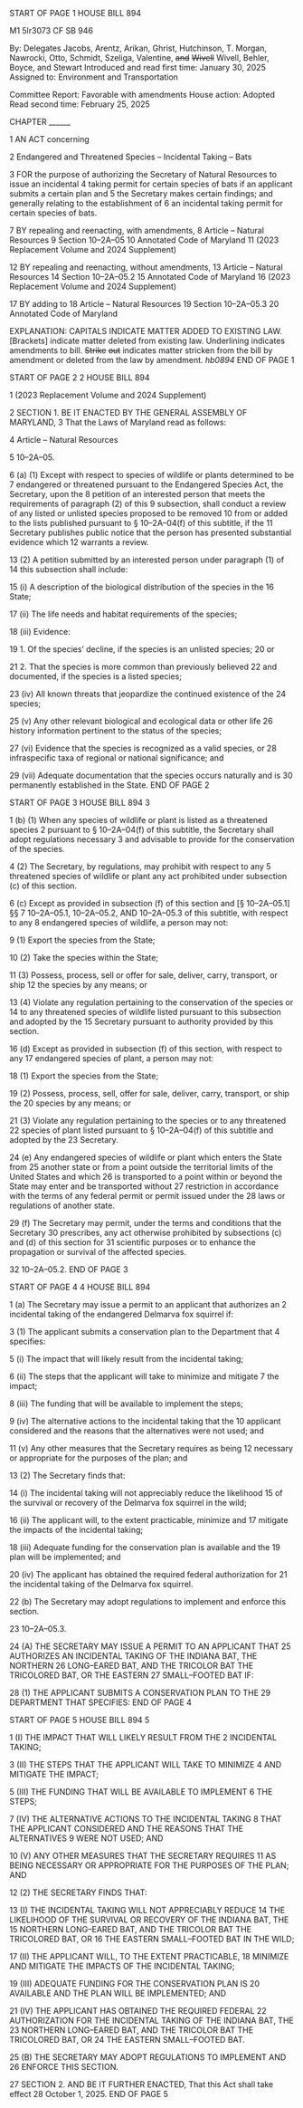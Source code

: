 START OF PAGE 1
HOUSE BILL 894

M1 5lr3073
CF SB 946

By: Delegates Jacobs, Arentz, Arikan, Ghrist, Hutchinson, T. Morgan, Nawrocki,
Otto, Schmidt, Szeliga, Valentine, ~~and~~ ~~Wivell~~ Wivell, Behler, Boyce, and
Stewart
Introduced and read first time: January 30, 2025
Assigned to: Environment and Transportation

Committee Report: Favorable with amendments
House action: Adopted
Read second time: February 25, 2025

CHAPTER ______

1 AN ACT concerning

2 Endangered and Threatened Species – Incidental Taking – Bats

3 FOR the purpose of authorizing the Secretary of Natural Resources to issue an incidental
4 taking permit for certain species of bats if an applicant submits a certain plan and
5 the Secretary makes certain findings; and generally relating to the establishment of
6 an incidental taking permit for certain species of bats.

7 BY repealing and reenacting, with amendments,
8 Article – Natural Resources
9 Section 10–2A–05
10 Annotated Code of Maryland
11 (2023 Replacement Volume and 2024 Supplement)

12 BY repealing and reenacting, without amendments,
13 Article – Natural Resources
14 Section 10–2A–05.2
15 Annotated Code of Maryland
16 (2023 Replacement Volume and 2024 Supplement)

17 BY adding to
18 Article – Natural Resources
19 Section 10–2A–05.3
20 Annotated Code of Maryland

EXPLANATION: CAPITALS INDICATE MATTER ADDED TO EXISTING LAW.
[Brackets] indicate matter deleted from existing law.
Underlining indicates amendments to bill.
~~Strike~~ ~~out~~ indicates matter stricken from the bill by amendment or deleted from the law by
amendment. *hb0894*
END OF PAGE 1

START OF PAGE 2
2 HOUSE BILL 894

1 (2023 Replacement Volume and 2024 Supplement)

2 SECTION 1. BE IT ENACTED BY THE GENERAL ASSEMBLY OF MARYLAND,
3 That the Laws of Maryland read as follows:

4 Article – Natural Resources

5 10–2A–05.

6 (a) (1) Except with respect to species of wildlife or plants determined to be
7 endangered or threatened pursuant to the Endangered Species Act, the Secretary, upon the
8 petition of an interested person that meets the requirements of paragraph (2) of this
9 subsection, shall conduct a review of any listed or unlisted species proposed to be removed
10 from or added to the lists published pursuant to § 10–2A–04(f) of this subtitle, if the
11 Secretary publishes public notice that the person has presented substantial evidence which
12 warrants a review.

13 (2) A petition submitted by an interested person under paragraph (1) of
14 this subsection shall include:

15 (i) A description of the biological distribution of the species in the
16 State;

17 (ii) The life needs and habitat requirements of the species;

18 (iii) Evidence:

19 1. Of the species’ decline, if the species is an unlisted species;
20 or

21 2. That the species is more common than previously believed
22 and documented, if the species is a listed species;

23 (iv) All known threats that jeopardize the continued existence of the
24 species;

25 (v) Any other relevant biological and ecological data or other life
26 history information pertinent to the status of the species;

27 (vi) Evidence that the species is recognized as a valid species, or
28 infraspecific taxa of regional or national significance; and

29 (vii) Adequate documentation that the species occurs naturally and is
30 permanently established in the State.
END OF PAGE 2

START OF PAGE 3
HOUSE BILL 894 3

1 (b) (1) When any species of wildlife or plant is listed as a threatened species
2 pursuant to § 10–2A–04(f) of this subtitle, the Secretary shall adopt regulations necessary
3 and advisable to provide for the conservation of the species.

4 (2) The Secretary, by regulations, may prohibit with respect to any
5 threatened species of wildlife or plant any act prohibited under subsection (c) of this section.

6 (c) Except as provided in subsection (f) of this section and [§ 10–2A–05.1] §§
7 10–2A–05.1, 10–2A–05.2, AND 10–2A–05.3 of this subtitle, with respect to any
8 endangered species of wildlife, a person may not:

9 (1) Export the species from the State;

10 (2) Take the species within the State;

11 (3) Possess, process, sell or offer for sale, deliver, carry, transport, or ship
12 the species by any means; or

13 (4) Violate any regulation pertaining to the conservation of the species or
14 to any threatened species of wildlife listed pursuant to this subsection and adopted by the
15 Secretary pursuant to authority provided by this section.

16 (d) Except as provided in subsection (f) of this section, with respect to any
17 endangered species of plant, a person may not:

18 (1) Export the species from the State;

19 (2) Possess, process, sell, offer for sale, deliver, carry, transport, or ship the
20 species by any means; or

21 (3) Violate any regulation pertaining to the species or to any threatened
22 species of plant listed pursuant to § 10–2A–04(f) of this subtitle and adopted by the
23 Secretary.

24 (e) Any endangered species of wildlife or plant which enters the State from
25 another state or from a point outside the territorial limits of the United States and which
26 is transported to a point within or beyond the State may enter and be transported without
27 restriction in accordance with the terms of any federal permit or permit issued under the
28 laws or regulations of another state.

29 (f) The Secretary may permit, under the terms and conditions that the Secretary
30 prescribes, any act otherwise prohibited by subsections (c) and (d) of this section for
31 scientific purposes or to enhance the propagation or survival of the affected species.

32 10–2A–05.2.
END OF PAGE 3

START OF PAGE 4
4 HOUSE BILL 894

1 (a) The Secretary may issue a permit to an applicant that authorizes an
2 incidental taking of the endangered Delmarva fox squirrel if:

3 (1) The applicant submits a conservation plan to the Department that
4 specifies:

5 (i) The impact that will likely result from the incidental taking;

6 (ii) The steps that the applicant will take to minimize and mitigate
7 the impact;

8 (iii) The funding that will be available to implement the steps;

9 (iv) The alternative actions to the incidental taking that the
10 applicant considered and the reasons that the alternatives were not used; and

11 (v) Any other measures that the Secretary requires as being
12 necessary or appropriate for the purposes of the plan; and

13 (2) The Secretary finds that:

14 (i) The incidental taking will not appreciably reduce the likelihood
15 of the survival or recovery of the Delmarva fox squirrel in the wild;

16 (ii) The applicant will, to the extent practicable, minimize and
17 mitigate the impacts of the incidental taking;

18 (iii) Adequate funding for the conservation plan is available and the
19 plan will be implemented; and

20 (iv) The applicant has obtained the required federal authorization for
21 the incidental taking of the Delmarva fox squirrel.

22 (b) The Secretary may adopt regulations to implement and enforce this section.

23 10–2A–05.3.

24 (A) THE SECRETARY MAY ISSUE A PERMIT TO AN APPLICANT THAT
25 AUTHORIZES AN INCIDENTAL TAKING OF THE INDIANA BAT, THE NORTHERN
26 LONG–EARED BAT, AND THE TRICOLOR BAT THE TRICOLORED BAT, OR THE EASTERN
27 SMALL–FOOTED BAT IF:

28 (1) THE APPLICANT SUBMITS A CONSERVATION PLAN TO THE
29 DEPARTMENT THAT SPECIFIES:
END OF PAGE 4

START OF PAGE 5
HOUSE BILL 894 5

1 (I) THE IMPACT THAT WILL LIKELY RESULT FROM THE
2 INCIDENTAL TAKING;

3 (II) THE STEPS THAT THE APPLICANT WILL TAKE TO MINIMIZE
4 AND MITIGATE THE IMPACT;

5 (III) THE FUNDING THAT WILL BE AVAILABLE TO IMPLEMENT
6 THE STEPS;

7 (IV) THE ALTERNATIVE ACTIONS TO THE INCIDENTAL TAKING
8 THAT THE APPLICANT CONSIDERED AND THE REASONS THAT THE ALTERNATIVES
9 WERE NOT USED; AND

10 (V) ANY OTHER MEASURES THAT THE SECRETARY REQUIRES
11 AS BEING NECESSARY OR APPROPRIATE FOR THE PURPOSES OF THE PLAN; AND

12 (2) THE SECRETARY FINDS THAT:

13 (I) THE INCIDENTAL TAKING WILL NOT APPRECIABLY REDUCE
14 THE LIKELIHOOD OF THE SURVIVAL OR RECOVERY OF THE INDIANA BAT, THE
15 NORTHERN LONG–EARED BAT, AND THE TRICOLOR BAT THE TRICOLORED BAT, OR
16 THE EASTERN SMALL–FOOTED BAT IN THE WILD;

17 (II) THE APPLICANT WILL, TO THE EXTENT PRACTICABLE,
18 MINIMIZE AND MITIGATE THE IMPACTS OF THE INCIDENTAL TAKING;

19 (III) ADEQUATE FUNDING FOR THE CONSERVATION PLAN IS
20 AVAILABLE AND THE PLAN WILL BE IMPLEMENTED; AND

21 (IV) THE APPLICANT HAS OBTAINED THE REQUIRED FEDERAL
22 AUTHORIZATION FOR THE INCIDENTAL TAKING OF THE INDIANA BAT, THE
23 NORTHERN LONG–EARED BAT, AND THE TRICOLOR BAT THE TRICOLORED BAT, OR
24 THE EASTERN SMALL–FOOTED BAT.

25 (B) THE SECRETARY MAY ADOPT REGULATIONS TO IMPLEMENT AND
26 ENFORCE THIS SECTION.

27 SECTION 2. AND BE IT FURTHER ENACTED, That this Act shall take effect
28 October 1, 2025.
END OF PAGE 5
